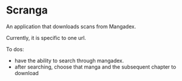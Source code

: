 # Scranga
An application that downloads scans from Mangadex.

Currently, it is specific to one url.

To dos:
- have the ability to search through mangadex.
- after searching, choose that manga and the subsequent chapter to download
